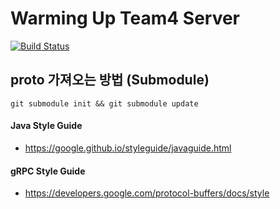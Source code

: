 # Warming Up Team4 Server 

[![Build Status](https://travis-ci.org/jaeyeonling/warming-up-team4-server.svg?branch=develop)](https://travis-ci.org/jaeyeonling/warming-up-team4-server)

## proto 가져오는 방법 (Submodule)
```shell script
git submodule init && git submodule update
```

#### Java Style Guide
* https://google.github.io/styleguide/javaguide.html

#### gRPC Style Guide
* https://developers.google.com/protocol-buffers/docs/style
